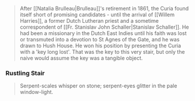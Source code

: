> After [[Natalia Brulleau|Brulleau]]'s retirement in 1861, the Curia found itself short of promising candidates - until the arrival of [[Willem Harries]], a former Dutch Lutheran priest and a sometime correspondent of [[Fr. Stanislav John Schaller|Stanislav Schaller]]. He had been a missionary in the Dutch East Indies until his faith was lost or transmuted into a devotion to St Agnes of the Gate, and he was drawn to Hush House.
> He won his position by presenting the Curia with a 'key long lost'. That was the key to this very stair, but only the naive would assume the key was a tangible object.
### Rustling Stair
> Serpent-scales whisper on stone; serpent-eyes glitter in the pale window-light.